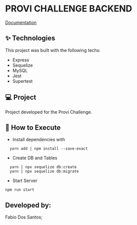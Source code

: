 # PROVI CHALLENGE BACKEND

[Documentation](https://documenter.getpostman.com/view/14149132/TzXtJgJ6)

## ✨ Technologies

This project was built with the following techs:

- Express
- Sequelize
- MySQL
- Jest
- Supertest

## 💻 Project

Project developed for the Provi Challenge.

## 🚀 How to Execute

- Install dependencies with

```
  yarn add | npm install --save-exact
```

- Create DB and Tables

```
  yarn | npx sequelize db:create
  yarn | npx sequelize db:migrate
```

- Start Server

```
npm run start
```

## Developed by:

Fabio Dos Santos;
